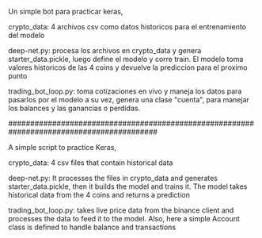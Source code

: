 Un simple bot para practicar keras,

crypto_data: 4 archivos csv como datos historicos para el entrenamiento del modelo

deep-net.py: procesa los archivos en crypto_data  y genera starter_data.pickle, luego
define el modelo y corre train.
El modelo toma valores historicos de las 4 coins y devuelve la prediccion para el proximo punto

trading_bot_loop.py: toma cotizaciones en vivo y maneja los datos para pasarlos por el modelo
a su vez, genera una clase "cuenta", para manejar los balances y las ganancias o perdidas.

##########################################################################################

A simple script to practice Keras,

crypto_data: 4 csv files that contain historical data

deep-net.py: It processes the files in crypto_data and generates starter_data.pickle, then it builds
the model and trains it. The model takes historical data from the 4 coins and returns a prediction

trading_bot_loop.py: takes live price data from the binance client and processes the data to feed it 
to the model. Also, here a simple Account class is defined to handle balance and transactions
